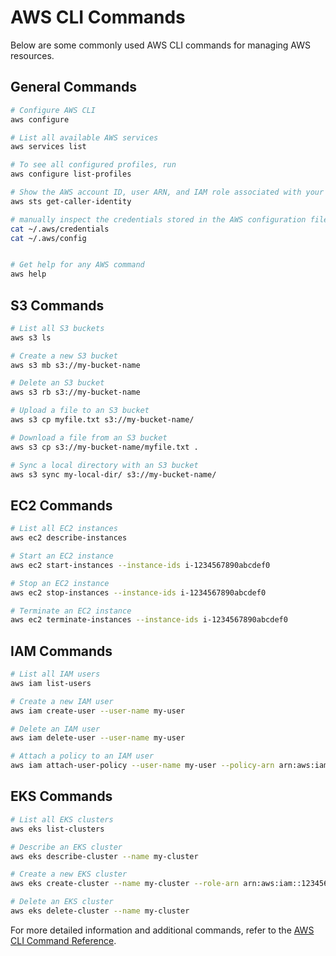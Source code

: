 # AWS CLI Commands

Below are some commonly used AWS CLI commands for managing AWS resources.

## General Commands

```sh
# Configure AWS CLI
aws configure

# List all available AWS services
aws services list

# To see all configured profiles, run
aws configure list-profiles

# Show the AWS account ID, user ARN, and IAM role associated with your credentials.
aws sts get-caller-identity

# manually inspect the credentials stored in the AWS configuration files
cat ~/.aws/credentials
cat ~/.aws/config


# Get help for any AWS command
aws help
```

## S3 Commands

```sh
# List all S3 buckets
aws s3 ls

# Create a new S3 bucket
aws s3 mb s3://my-bucket-name

# Delete an S3 bucket
aws s3 rb s3://my-bucket-name

# Upload a file to an S3 bucket
aws s3 cp myfile.txt s3://my-bucket-name/

# Download a file from an S3 bucket
aws s3 cp s3://my-bucket-name/myfile.txt .

# Sync a local directory with an S3 bucket
aws s3 sync my-local-dir/ s3://my-bucket-name/
```

## EC2 Commands

```sh
# List all EC2 instances
aws ec2 describe-instances

# Start an EC2 instance
aws ec2 start-instances --instance-ids i-1234567890abcdef0

# Stop an EC2 instance
aws ec2 stop-instances --instance-ids i-1234567890abcdef0

# Terminate an EC2 instance
aws ec2 terminate-instances --instance-ids i-1234567890abcdef0
```

## IAM Commands

```sh
# List all IAM users
aws iam list-users

# Create a new IAM user
aws iam create-user --user-name my-user

# Delete an IAM user
aws iam delete-user --user-name my-user

# Attach a policy to an IAM user
aws iam attach-user-policy --user-name my-user --policy-arn arn:aws:iam::aws:policy/AmazonS3FullAccess
```

## EKS Commands

```sh
# List all EKS clusters
aws eks list-clusters

# Describe an EKS cluster
aws eks describe-cluster --name my-cluster

# Create a new EKS cluster
aws eks create-cluster --name my-cluster --role-arn arn:aws:iam::123456789012:role/EKSRole --resources-vpc-config subnetIds=subnet-12345678,subnet-87654321,securityGroupIds=sg-12345678

# Delete an EKS cluster
aws eks delete-cluster --name my-cluster
```

For more detailed information and additional commands, refer to the [AWS CLI Command Reference](https://docs.aws.amazon.com/cli/latest/reference/).